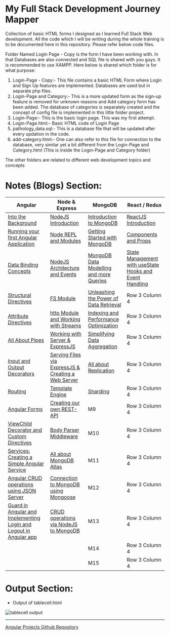 # My Full Stack Development Journey Mapper
Collection of basic HTML forms I designed as I learned Full Stack Web development. All the code which I will be writing during the whole training is to be documented here in this repository. Please refer below code files.

Folder Named Login Page - Copy is the form I have been working with. In that Databases are also connected and SQL file is shared with you guys. It is recommended to use XAMPP. Here below is shared which folder is for what purpose:

1) Login-Page - Copy:- This file contains a basic HTML Form where Login and Sign Up features are implemented. Databases are used but in separate php files.
2) Login-Page and Category:- This is a more updated form as the sign-up feature is removed for unknown reasons and Add category form has been added. The database of categories is separately created and the concept of config file is implemented in this little folder project.
3) Login-Page:- This is the basic login page. This was my first attempt.
4) Login-Page.html:- Basic HTML code of Login Page
5) pathology_data.sql:- This is a database file that will be updated after every updation in the code.
6) add-category.html:- One can also refer to this file for connection to the database, very similar yet a bit different from the Login-Page and Category.html (This is inside the Login-Page and Category folder)

The other folders are related to different web development topics and concepts

# Notes (Blogs) Section:

| Angular | Node & Express | MongoDB | React / Redux |
| --------------- | --------------- | --------------- | --------------- |
| <a href="https://saketsk.hashnode.dev/day-1-angular-into-the-background" target="_blank">Into the Background</a> | <a href="https://saketsk.hashnode.dev/day-1-nodejs-introduction" target="_blank">NodeJS Introduction</a> | <a href="https://saketsk.hashnode.dev/day-1-mongodb-introduction-to-mongodb" target="_blank">Introduction to MongoDB</a> | <a href="https://saketsk.hashnode.dev/day-1-reactjs-introduction" target="_blank">ReactJS Introduction</a> |
| <a href="https://saketsk.hashnode.dev/day-2-angular-running-your-first-angular-application" target="_blank">Running your first Angular Application</a> | <a href="https://saketsk.hashnode.dev/day-2-nodejs-node-repl-and-modules" target="_blank">Node REPL and Modules</a> | <a href="https://saketsk.hashnode.dev/day-2-mongodb-getting-started-with-mongodb" target="_blank">Getting Started with MongoDB</a> | <a href="https://saketsk.hashnode.dev/day-2-reactjs-components-and-props" target="_blank">Components and Props</a> |
| <a href="https://saketsk.hashnode.dev/day-3-angular-data-binding-concepts" target="_blank">Data Binding Concepts</a> | <a href="https://saketsk.hashnode.dev/day-3-nodejs-nodejs-architecture-nodejs-events" target="_blank">NodeJS Architecture and Events</a> | <a href="https://saketsk.hashnode.dev/day-3-mongodb-data-modelling-and-more-queries" target="_blank">MongoDB Data Modelling and more Queries</a> | <a href="https://saketsk.hashnode.dev/day-3-reactjs-state-management-with-usestate-hooks-and-event-handling" target="_blank">State Management with useState Hooks and Event Handling</a> |
| <a href="https://saketsk.hashnode.dev/day-4-angular-structural-directives" target="_blank">Structural Directives</a> | <a href="https://saketsk.hashnode.dev/day-4-nodejs-fs-module" target="_blank">FS Module</a> | <a href="https://saketsk.hashnode.dev/day-4-mongodb-unleashing-the-power-of-data-retrieval" target="_blank">Unleashing the Power of Data Retrieval</a> | Row 3 Column 4 |
| <a href="https://saketsk.hashnode.dev/day-5-angular-attribute-directives" target="_blank">Attribute Directives</a> | <a href="https://saketsk.hashnode.dev/day-5-nodejs-http-module-working-with-streams" target="_blank">http Module and Working with Streams</a> | <a href="https://saketsk.hashnode.dev/day-5-mongodb-indexing-and-performance-optimization" target="_blank">Indexing and Performance Optimization</a> |  Row 3 Column 4 |
| <a href="https://saketsk.hashnode.dev/day-6-angular-all-about-pipes" target="_blank">All About Pipes</a> | <a href="https://saketsk.hashnode.dev/day-6-nodejs-working-with-server-and-expressjs" target="_blank">Working with Server & ExpressJS</a> | <a href="https://saketsk.hashnode.dev/day-6-mongodb-simplifying-data-aggregation" target="_blank">Simplifying Data Aggregation</a> | Row 3 Column 4 |
| <a href="https://saketsk.hashnode.dev/day-7-angular-input-and-output-decorators" target="_blank">Input and Output Decorators</a> | <a href="https://saketsk.hashnode.dev/day-7-nodejs-serving-files-via-expressjs-creating-a-simple-web-server" target="_blank">Serving Files via ExpressJS & Creating a Web Server</a> | <a href="https://saketsk.hashnode.dev/day-7-mongodb-all-about-replication" target="_blank">All about Replication</a> | Row 3 Column 4 |
| <a href="https://saketsk.hashnode.dev/day-8-angular-routing" target="_blank">Routing</a> | <a href="https://saketsk.hashnode.dev/day-8-nodejs-template-engine" target="_blank">Template Engine</a> | <a href="https://saketsk.hashnode.dev/day-8-mongodb-sharding" target="_blank">Sharding</a> | Row 3 Column 4 |
| <a href="https://saketsk.hashnode.dev/day-9-angular-angular-forms" target="_blank">Angular Forms</a> | <a href="https://saketsk.hashnode.dev/day-9-nodejs-creating-our-own-rest-api" target="_blank">Creating our own REST-API</a> | M9 | Row 3 Column 4 |
| <a href="https://saketsk.hashnode.dev/day-10-angular-viewchild-decorator-custom-directives" target="_blank">ViewChild Decorator and Custom Directives</a> | <a href="https://saketsk.hashnode.dev/day-10-nodejs-body-parser-middleware" target="_blank">Body Parser Middleware</a> | M10 | Row 3 Column 4 |
| <a href="https://saketsk.hashnode.dev/day-11-angular-services-creating-a-simple-angular-service" target="_blank">Services: Creating a Simple Angular Service</a> | <a href="https://saketsk.hashnode.dev/day-11-nodejs-all-about-mongodb-atlas" target="_blank">All about MongoDB Atlas</a> | M11 | Row 3 Column 4 |
| <a href="https://saketsk.hashnode.dev/day-12-angular-crud-operations-using-json-server" target="_blank">Angular CRUD operations using JSON Server</a> | <a href="https://saketsk.hashnode.dev/day-12-nodejs-connection-to-mongodb-using-mongoose" target="_blank">Connection to MongoDB using Mongoose</a> | M12 | Row 3 Column 4 |
| <a href="https://saketsk.hashnode.dev/day-13-angular-guard-in-angular-and-implementing-login-and-logout-in-angular-app" target="_blank">Guard in Angular and Implementing Login and Logout in Angular app</a> | <a href="https://saketsk.hashnode.dev/day-13-nodejs-crud-operations-via-nodejs-to-mongodb" target="_blank">CRUD operations via NodeJS to MongoDB</a> | M13 | Row 3 Column 4 |
|  |  | M14 | Row 3 Column 4 |
|  |  | M15 | Row 3 Column 4 |

# Output Section:
- Output of tablecell.html

![tablecell output](https://user-images.githubusercontent.com/60461421/201687656-42db7186-c197-4c01-9be9-cb1eda1632f1.png)

<hr>
<a href="https://github.com/SAKET-SK/angular-projects"> Angular Projects Github Repository</a>

